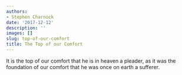 ```yaml
---
authors:
- Stephen Charnock
date: '2017-12-12'
description: ''
images: []
slug: top-of-our-comfort
title: The Top of our Comfort
---
```


It is the top of our comfort that he is in heaven a pleader, as it was the foundation of our comfort that he was once on earth a sufferer.